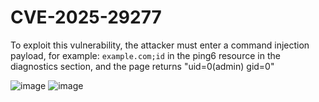 # CVE-2025-29277
To exploit this vulnerability, the attacker must enter a command injection payload, for example: `example.com;id` in the ping6 resource in the diagnostics section, and the page returns "uid=0(admin) gid=0"

![image](https://github.com/user-attachments/assets/7339fabe-9a7a-488d-95a8-489f8069ab8e)
![image](https://github.com/user-attachments/assets/d81d75db-a2ac-4857-8e8a-728ae21fe4bc)
